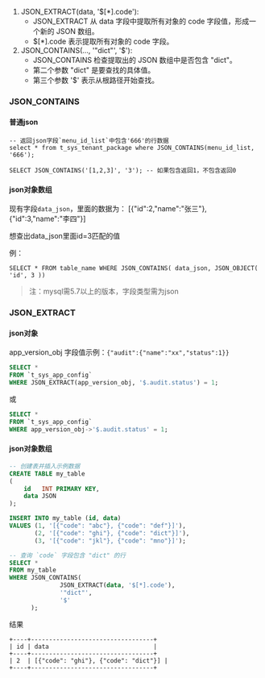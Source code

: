 1. JSON_EXTRACT(data, '$[*].code'):
    - JSON_EXTRACT 从 data 字段中提取所有对象的 code 字段值，形成一个新的 JSON 数组。
    - $[*].code 表示提取所有对象的 code 字段。
2. JSON_CONTAINS(..., '"dict"', '$'):
    - JSON_CONTAINS 检查提取出的 JSON 数组中是否包含 "dict"。
    - 第二个参数 "dict" 是要查找的具体值。
    - 第三个参数 '$' 表示从根路径开始查找。

### JSON_CONTAINS

#### 普通json

```
-- 返回json字段`menu_id_list`中包含'666'的行数据
select * from t_sys_tenant_package where JSON_CONTAINS(menu_id_list, '666');

SELECT JSON_CONTAINS('[1,2,3]', '3'); -- 如果包含返回1，不包含返回0
```

#### json对象数组

现有字段`data_json`，里面的数据为： [{"id":2,"name":"张三"},{"id":3,"name":"李四"}]


想查出data_json里面id=3匹配的值

例：

```
SELECT * FROM table_name WHERE JSON_CONTAINS( data_json, JSON_OBJECT( 'id', 3 ))
```

> 注：mysql需5.7以上的版本，字段类型需为json


### JSON_EXTRACT

#### json对象

app_version_obj 字段值示例：`{"audit":{"name":"xx","status":1}}`

```sql
SELECT * 
FROM `t_sys_app_config` 
WHERE JSON_EXTRACT(app_version_obj, '$.audit.status') = 1;
```

或

```sql
SELECT *
FROM `t_sys_app_config`
WHERE app_version_obj->'$.audit.status' = 1;
```

#### json对象数组

```sql
-- 创建表并插入示例数据
CREATE TABLE my_table
(
    id   INT PRIMARY KEY,
    data JSON
);

INSERT INTO my_table (id, data)
VALUES (1, '[{"code": "abc"}, {"code": "def"}]'),
       (2, '[{"code": "ghi"}, {"code": "dict"}]'),
       (3, '[{"code": "jkl"}, {"code": "mno"}]');

-- 查询 `code` 字段包含 "dict" 的行
SELECT *
FROM my_table
WHERE JSON_CONTAINS(
              JSON_EXTRACT(data, '$[*].code'),
              '"dict"',
              '$'
      );
```

结果

```
+----+----------------------------------+
| id | data                             |
+----+----------------------------------+
| 2  | [{"code": "ghi"}, {"code": "dict"}] |
+----+----------------------------------+
```

